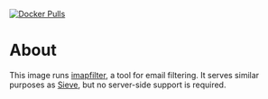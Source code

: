 [![Docker Pulls](https://img.shields.io/docker/pulls/eikendev/imapfilter-docker)](https://hub.docker.com/r/eikendev/imapfilter-docker)

# About

This image runs [imapfilter](https://github.com/lefcha/imapfilter), a tool for email filtering.
It serves similar purposes as [Sieve](http://sieve.info/), but no server-side support is required.
